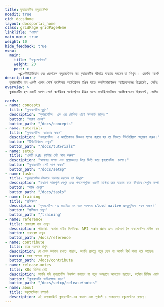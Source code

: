 ```yaml
---
title: কুবারনেটিস ডকুমেন্টেশন
noedit: true
cid: docsHome
layout: docsportal_home
class: gridPage gridPageHome
linkTitle: "হোম"
main_menu: true
weight: 10
hide_feedback: true
menu:
  main:
    title: "ডকুমেন্টেশন"
    weight: 20
    post: >
      <p>টিউটোরিয়াল এবং রেফারেন্স ডকুমেন্টেশন সহ কুবারনেটিস কীভাবে ব্যবহার করবেন তা শিখুন । এমনকি আপনি ডক্সে <a href="/editdocs/" data-auto-burger-exclude data-proofer-ignore>অবদান রাখতে সাহায্য করতে পারেন</a>!</p>
description: >
  কুবারনেটিস হল একটি ওপেন সোর্স কন্টেইনার অর্কেস্ট্রেশন ইঞ্জিন যাতে কনটেইনারাইজড অ্যাপ্লিকেশনের ডিপ্লয়মেন্ট, স্কেলিং এবং ম্যানেজমেন্ট করা যায়। ওপেন সোর্স প্রকল্পটি  Cloud Native Computing Foundation দ্বারা হোস্ট করা হয়।
overview: >
  কুবারনেটিস হল একটি ওপেন সোর্স কন্টেইনার অর্কেস্ট্রেশন ইঞ্জিন যাতে কনটেইনারাইজড অ্যাপ্লিকেশনের ডিপ্লয়মেন্ট, স্কেলিং এবং ম্যানেজমেন্ট করা যায়। ওপেন সোর্স প্রকল্পটি  Cloud Native Computing Foundation (<a href="https://www.cncf.io/about">CNCF</a>) দ্বারা হোস্ট করা হয়।
  
cards:
- name: concepts
  title: "কুবারনেটিস বুঝুন"
  description: "কুবারনেটিস  এবং এর মৌলিক ধারণা সম্পর্কে জানুন।"
  button: "ধারণা দেখুন"
  button_path: "/docs/concepts"
- name: tutorials
  title: "কুবারনেটিস  ব্যাবহার করুন"
  description: "কুবারনেটিস  এ অ্যাপ্লিকেশন কিভাবে স্থাপন করতে হয় তা শিখতে টিউটোরিয়াল অনুসরণ করুন।"
  button: "টিউটোরিয়াল দেখুন"
  button_path: "/docs/tutorials"
- name: setup
  title: "একটি K8s ক্লাস্টার সেট আপ করুন"
  description: "আপনার সম্পদ এবং প্রয়োজনের উপর ভিত্তি করে কুবারনেটিস  চালান।"
  button: "কুবারনেটিস সেট আপ করুন"
  button_path: "/docs/setup"
- name: tasks
  title: "কুবারনেটিস কীভাবে ব্যবহার করবেন তা শিখুন"
  description: "সাধারণ কাজগুলি দেখুন এবং পদক্ষেপগুলির একটি সংক্ষিপ্ত ক্রম ব্যবহার করে কীভাবে সেগুলি সম্পাদন করা যায়।"
  button: "কাজ দেখুন"
  button_path: "/docs/tasks"
- name: training
  title: "প্রশিক্ষণ"
  description: "কুবারনেটিস -এ প্রত্যয়িত হন এবং আপনার cloud native প্রকল্পগুলিকে সফল করুন!"
  button: "প্রশিক্ষণ দেখুন"
  button_path: "/training"
- name: reference
  title: রেফারেন্স তথ্য দেখুন
  description: পরিভাষা, কমান্ড লাইন সিনট্যাক্স, API সংস্থান প্রকার এবং সেটআপ টুল ডকুমেন্টেশন ব্রাউজ করুন।
  button: রেফারেন্স দেখুন
  button_path: /docs/reference
- name: contribute
  title: ডক্সে অবদান রাখুন
  description: যে কেউ অবদান রাখতে পারেন, আপনি প্রকল্পে নতুন হোন বা আপনি দীর্ঘ সময় ধরে আছেন।
  button: ডক্সে অবদান রাখুন
  button_path: /docs/contribute
- name: release-notes
  title: K8s রিলিজ নোট
  description: আপনি যদি কুবারনেটিস ইনস্টল করছেন বা নতুন সংস্করণে আপগ্রেড করছেন, বর্তমান রিলিজ নোটগুলি পড়ুন।
  button: "কুবারনেটিস ডাউনলোড করুন"
  button_path: "/docs/setup/release/notes"
- name: about
  title: ডকুমেন্টেশন সম্পর্কে
  description: এই ওয়েবসাইটে কুবারনেটিস-এর বর্তমান এবং পূর্ববর্তী ৪ সংস্করণের ডকুমেন্টেশন রয়েছে।
---
```

